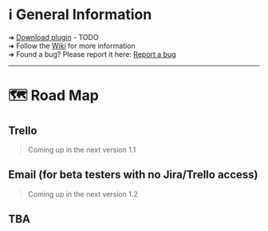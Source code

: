 # ℹ️ General Information

➜ [Download plugin](https://github.com/alphawidgets/bugbridge/wiki) - TODO  
➜ Follow the [Wiki](https://github.com/alphawidgets/bugbridge/wiki) for more information  
➜ Found a bug? Please report it here: [Report a bug](https://github.com/alphawidgets/bugbridge/issues)

---

# 🗺️ Road Map

## Trello

> Coming up in the next version 1.1

## Email (for beta testers with no Jira/Trello access)

> Coming up in the next version 1.2

## TBA
